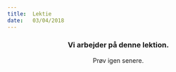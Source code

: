 ```yaml
---
title:  Lektie
date:   03/04/2018
---
```


### <center>Vi arbejder på denne lektion.</center>
<center>Prøv igen senere.</center>